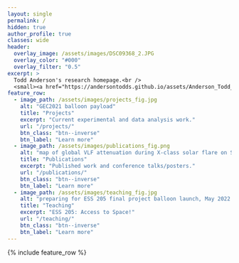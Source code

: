 ```yaml
---
layout: single
permalink: /
hidden: true
author_profile: true
classes: wide
header:
  overlay_image: /assets/images/DSC09368_2.JPG
  overlay_color: "#000"
  overlay_filter: "0.5"
excerpt: >
  Todd Anderson's research homepage.<br />
  <small><a href="https://andersontodds.github.io/assets/Anderson_Todd_CV.pdf">Check out my CV</a></small>
feature_row:
  - image_path: /assets/images/projects_fig.jpg
    alt: "GEC2021 balloon payload"
    title: "Projects"
    excerpt: "Current experimental and data analysis work."
    url: "/projects/"
    btn_class: "btn--inverse"
    btn_label: "Learn more"
  - image_path: /assets/images/publications_fig.png
    alt: "map of global VLF attenuation during X-class solar flare on September 6, 2017."
    title: "Publications"
    excerpt: "Published work and conference talks/posters."
    url: "/publications/"
    btn_class: "btn--inverse"
    btn_label: "Learn more"
  - image_path: /assets/images/teaching_fig.jpg
    alt: "preparing for ESS 205 final project balloon launch, May 2022."
    title: "Teaching"
    excerpt: "ESS 205: Access to Space!"
    url: "/teaching/"
    btn_class: "btn--inverse"
    btn_label: "Learn more"      
---
```


{% include feature_row %}
